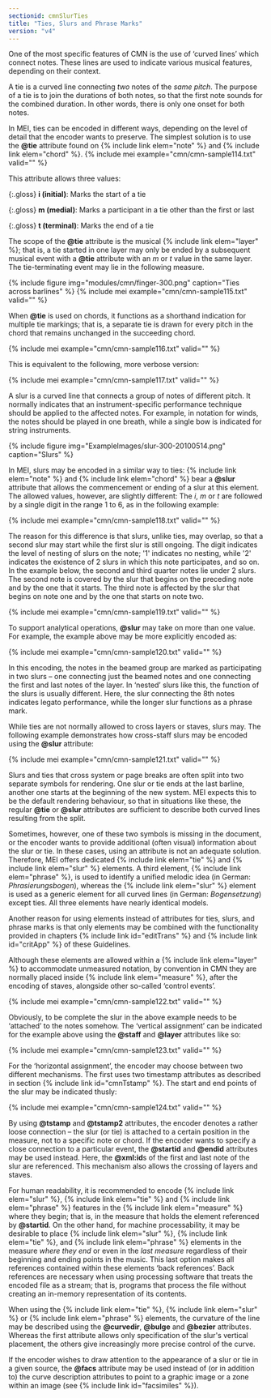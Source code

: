 ```yaml
---
sectionid: cmnSlurTies
title: "Ties, Slurs and Phrase Marks"
version: "v4"
---
```


One of the most specific features of CMN is the use of ‘curved lines’ which connect notes. These lines are used to indicate various musical features, depending on their context.

A tie is a curved line connecting *two* notes of the *same pitch*. The purpose of a tie is to join the durations of both notes, so that the first note sounds for the combined duration. In other words, there is only one onset for both notes.

In MEI, ties can be encoded in different ways, depending on the level of detail that the encoder wants to preserve. The simplest solution is to use the **@tie** attribute found on {% include link elem="note" %} and {% include link elem="chord" %}.
{% include mei example="cmn/cmn-sample114.txt" valid="" %}

This attribute allows three values:

{:.gloss}
**i (initial)**: Marks the start of a tie

{:.gloss}
**m (medial)**: Marks a participant in a tie other than the first or last

{:.gloss}
**t (terminal)**: Marks the end of a tie

The scope of the **@tie** attribute is the musical {% include link elem="layer" %}; that is, a tie started in one layer may only be ended by a subsequent musical event with a **@tie** attribute with an *m* or *t* value in the same layer. The tie-terminating event may lie in the following measure.

{% include figure img="modules/cmn/finger-300.png" caption="Ties across barlines" %}
{% include mei example="cmn/cmn-sample115.txt" valid="" %}

When **@tie** is used on chords, it functions as a shorthand indication for multiple tie markings; that is, a separate tie is drawn for every pitch in the chord that remains unchanged in the succeeding chord.

{% include mei example="cmn/cmn-sample116.txt" valid="" %}

This is equivalent to the following, more verbose version:

{% include mei example="cmn/cmn-sample117.txt" valid="" %}

A slur is a curved line that connects a group of notes of different pitch. It normally indicates that an instrument-specific performance technique should be applied to the affected notes. For example, in notation for winds, the notes should be played in one breath, while a single bow is indicated for string instruments.

{% include figure img="ExampleImages/slur-300-20100514.png" caption="Slurs" %}

In MEI, slurs may be encoded in a similar way to ties: {% include link elem="note" %} and {% include link elem="chord" %} bear a **@slur** attribute that allows the commencement or ending of a slur at this element. The allowed values, however, are slightly different: The *i*, *m* or *t* are followed by a single digit in the range 1 to 6, as in the following example:

{% include mei example="cmn/cmn-sample118.txt" valid="" %}

The reason for this difference is that slurs, unlike ties, may overlap, so that a second slur may start while the first slur is still ongoing. The digit indicates the level of nesting of slurs on the note; '1' indicates no nesting, while '2' indicates the existence of 2 slurs in which this note participates, and so on. In the example below, the second and third quarter notes lie under 2 slurs. The second note is covered by the slur that begins on the preceding note and by the one that it starts. The third note is affected by the slur that begins on note one and by the one that starts on note two.

{% include mei example="cmn/cmn-sample119.txt" valid="" %}

To support analytical operations, **@slur** may take on more than one value. For example, the example above may be more explicitly encoded as:

{% include mei example="cmn/cmn-sample120.txt" valid="" %}

In this encoding, the notes in the beamed group are marked as participating in two slurs – one connecting just the beamed notes and one connecting the first and last notes of the layer. In ‘nested’ slurs like this, the function of the slurs is usually different. Here, the slur connecting the 8th notes indicates legato performance, while the longer slur functions as a phrase mark.

While ties are not normally allowed to cross layers or staves, slurs may. The following example demonstrates how cross-staff slurs may be encoded using the **@slur** attribute:

{% include mei example="cmn/cmn-sample121.txt" valid="" %}

Slurs and ties that cross system or page breaks are often split into two separate symbols for rendering. One slur or tie ends at the last barline, another one starts at the beginning of the new system. MEI expects this to be the default rendering behaviour, so that in situations like these, the regular **@tie** or **@slur** attributes are sufficient to describe both curved lines resulting from the split.

Sometimes, however, one of these two symbols is missing in the document, or the encoder wants to provide additional (often visual) information about the slur or tie. In these cases, using an attribute is not an adequate solution. Therefore, MEI offers dedicated {% include link elem="tie" %} and {% include link elem="slur" %} elements. A third element, {% include link elem="phrase" %}, is used to identify a unified melodic idea (in German: *Phrasierungsbogen*), whereas the {% include link elem="slur" %} element is used as a generic element for all curved lines (in German: *Bogensetzung*) except ties. All three elements have nearly identical models.

Another reason for using elements instead of attributes for ties, slurs, and phrase marks is that only elements may be combined with the functionality provided in chapters {% include link id="editTrans" %} and {% include link id="critApp" %} of these Guidelines.

Although these elements are allowed within a {% include link elem="layer" %} to accommodate unmeasured notation, by convention in CMN they are normally placed inside {% include link elem="measure" %}, after the encoding of staves, alongside other so-called ‘control events’.

{% include mei example="cmn/cmn-sample122.txt" valid="" %}

Obviously, to be complete the slur in the above example needs to be ‘attached’ to the notes somehow. The ‘vertical assignment’ can be indicated for the example above using the **@staff** and **@layer** attributes like so:

{% include mei example="cmn/cmn-sample123.txt" valid="" %}

For the ‘horizontal assignment’, the encoder may choose between two different mechanisms. The first uses two timestamp attributes as described in section {% include link id="cmnTstamp" %}. The start and end points of the slur may be indicated thusly:

{% include mei example="cmn/cmn-sample124.txt" valid="" %}

By using **@tstamp** and **@tstamp2** attributes, the encoder denotes a rather loose connection – the slur (or tie) is attached to a certain position in the measure, not to a specific note or chord. If the encoder wants to specify a close connection to a particular event, the **@startid** and **@endid** attributes may be used instead. Here, the **@xml:id**s of the first and last note of the slur are referenced. This mechanism also allows the crossing of layers and staves.

For human readability, it is recommended to encode {% include link elem="slur" %}, {% include link elem="tie" %} and {% include link elem="phrase" %} features in the {% include link elem="measure" %} where they begin; that is, in the measure that holds the element referenced by **@startid**. On the other hand, for machine processability, it may be desirable to place {% include link elem="slur" %}, {% include link elem="tie" %}, and {% include link elem="phrase" %} elements in the measure *where they end* or even in the *last measure* regardless of their beginning and ending points in the music. This last option makes all references contained within these elements ‘back references’. Back references are necessary when using processing software that treats the encoded file as a stream; that is, programs that process the file without creating an in-memory representation of its contents.

When using the {% include link elem="tie" %}, {% include link elem="slur" %} or {% include link elem="phrase" %} elements, the curvature of the line may be described using the **@curvedir**, **@bulge** and **@bezier** attributes. Whereas the first attribute allows only specification of the slur's vertical placement, the others give increasingly more precise control of the curve.

If the encoder wishes to draw attention to the appearance of a slur or tie in a given source, the **@facs** attribute may be used instead of (or in addition to) the curve description attributes to point to a graphic image or a zone within an image (see {% include link id="facsimiles" %}).
